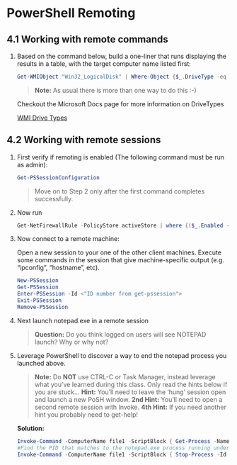 # PowerShell Remoting

## 4.1 Working with remote commands

1. Based on the command below, build a one-liner that runs displaying the results in a table, with the target computer name listed first:

    ```PowerShell
    Get-WMIObject "Win32_LogicalDisk" | Where-Object {$_.DriveType -eq '3'}
    ```

    >**Note:** As usual there is more than one way to do this :-)

    Checkout the Microsoft Docs page for more information on DriveTypes

    [WMI Drive Types](https://docs.microsoft.com/en-us/windows/win32/cimwin32prov/win32-logicaldisk#properties)

## 4.2 Working with remote sessions

1. First verify if remoting is enabled (The following command must be run as admin):

    ```PowerShell
    Get-PSSessionConfiguration
    ```

    >Move on to Step 2 only after the first command completes successfully.

2. Now run

    ```PowerShell
    Get-NetFirewallRule -PolicyStore activeStore | where {($_.Enabled -eq 'True') -and ($_.name -like "WinRM*")}
    ```

3. Now connect to a remote machine:

    Open a new session to your one of the other client machines.  Execute some commands in the session that give machine-specific output (e.g. “ipconfig”, “hostname”, etc).

    ```PowerShell
    New-PSSession
    Get-PSSession
    Enter-PSSession -Id <"ID number from get-pssession">
    Exit-PSSession
    Remove-PSSession
    ```

4. Next launch notepad.exe in a remote session

    >**Question:** Do you think logged on users will see NOTEPAD launch?  Why or why not?

5. Leverage PowerShell to discover a way to end the notepad process you launched above.

    >**Note:** Do **NOT** use CTRL-C or Task Manager, instead leverage what you’ve learned during this class.  Only read the hints below if you are stuck…
    >**Hint:**  You’ll need to leave the ‘hung’ session open and launch a new PoSH window.
    >**2nd Hint:**  You’ll need to open a second remote session with Invoke.
    >**4th Hint:**  If you need another hint you probably need to get-help!

    **Solution:**
    ```PowerShell
    Invoke-Command -ComputerName file1 -ScriptBlock { Get-Process -Name notepad -IncludeUserName }
    #Find the PID that matches to the notepad.exe process running under your user account
    Invoke-Command -ComputerName file1 -ScriptBlock { Stop-Process -Id 'PID' }
    ```
